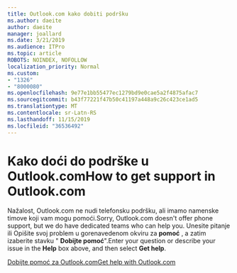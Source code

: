 ```yaml
---
title: Outlook.com kako dobiti podršku
ms.author: daeite
author: daeite
manager: joallard
ms.date: 3/21/2019
ms.audience: ITPro
ms.topic: article
ROBOTS: NOINDEX, NOFOLLOW
localization_priority: Normal
ms.custom:
- "1326"
- "8000080"
ms.openlocfilehash: 9e77e1bb55477ec1279bd9e0cae5a2f4875afac7
ms.sourcegitcommit: b43f77221f47b50c41197a448a9c26c423ce1ad5
ms.translationtype: MT
ms.contentlocale: sr-Latn-RS
ms.lasthandoff: 11/15/2019
ms.locfileid: "36536492"
---
```

# <a name="how-to-get-support-in-outlookcom"></a><span data-ttu-id="b1ec6-102">Kako doći do podrške u Outlook.com</span><span class="sxs-lookup"><span data-stu-id="b1ec6-102">How to get support in Outlook.com</span></span>

<span data-ttu-id="b1ec6-103">Nažalost, Outlook.com ne nudi telefonsku podršku, ali imamo namenske timove koji vam mogu pomoći.</span><span class="sxs-lookup"><span data-stu-id="b1ec6-103">Sorry, Outlook.com doesn't offer phone support, but we do have dedicated teams who can help you.</span></span>
<span data-ttu-id="b1ec6-104">Unesite pitanje ili Opišite svoj problem u gorenavedenom okviru za **pomoć** , a zatim izaberite stavku " **Dobijte pomoć**".</span><span class="sxs-lookup"><span data-stu-id="b1ec6-104">Enter your question or describe your issue in the **Help** box above, and then select **Get help**.</span></span>

[<span data-ttu-id="b1ec6-105">Dobijte pomoć za Outlook.com</span><span class="sxs-lookup"><span data-stu-id="b1ec6-105">Get help with Outlook.com</span></span>](https://support.office.com/article/40676ad0-c831-45ac-a023-5be633be798d?wt.mc_id=Office_Outlook_com_Alchemy)
